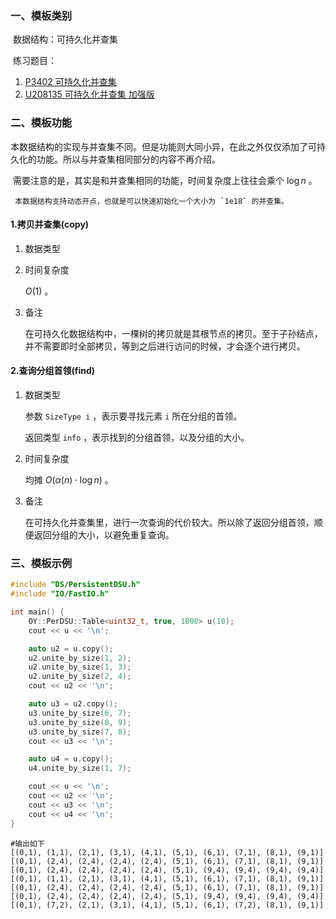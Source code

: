 ### 一、模板类别

​	数据结构：可持久化并查集

​	练习题目：

1. [P3402 可持久化并查集](https://www.luogu.com.cn/problem/P3402)
2. [U208135 可持久化并查集 加强版](https://www.luogu.com.cn/problem/U208135)

### 二、模板功能

​		本数据结构的实现与并查集不同。但是功能则大同小异，在此之外仅仅添加了可持久化的功能。所以与并查集相同部分的内容不再介绍。

​		需要注意的是，其实是和并查集相同的功能，时间复杂度上往往会乘个 $\log n$ 。

     本数据结构支持动态开点，也就是可以快速初始化一个大小为 `1e18` 的并查集。

#### 1.拷贝并查集(copy)

1. 数据类型

2. 时间复杂度

    $O(1)$ 。

3. 备注

   在可持久化数据结构中，一棵树的拷贝就是其根节点的拷贝。至于子孙结点，并不需要即时全部拷贝，等到之后进行访问的时候，才会逐个进行拷贝。

#### 2.查询分组首领(find)

1. 数据类型

   参数 `SizeType i` ，表示要寻找元素 `i` 所在分组的首领。

   返回类型 `info` ，表示找到的分组首领，以及分组的大小。

2. 时间复杂度

   均摊 $O(\alpha (n)\cdot \log n)$  。

3. 备注

   在可持久化并查集里，进行一次查询的代价较大。所以除了返回分组首领，顺便返回分组的大小，以避免重复查询。

### 三、模板示例

```c++
#include "DS/PersistentDSU.h"
#include "IO/FastIO.h"

int main() {
    OY::PerDSU::Table<uint32_t, true, 1000> u(10);
    cout << u << '\n';

    auto u2 = u.copy();
    u2.unite_by_size(1, 2);
    u2.unite_by_size(1, 3);
    u2.unite_by_size(2, 4);
    cout << u2 << '\n';

    auto u3 = u2.copy();
    u3.unite_by_size(6, 7);
    u3.unite_by_size(8, 9);
    u3.unite_by_size(7, 8);
    cout << u3 << '\n';

    auto u4 = u.copy();
    u4.unite_by_size(1, 7);

    cout << u << '\n';
    cout << u2 << '\n';
    cout << u3 << '\n';
    cout << u4 << '\n';
}
```

```
#输出如下
[(0,1), (1,1), (2,1), (3,1), (4,1), (5,1), (6,1), (7,1), (8,1), (9,1)]
[(0,1), (2,4), (2,4), (2,4), (2,4), (5,1), (6,1), (7,1), (8,1), (9,1)]
[(0,1), (2,4), (2,4), (2,4), (2,4), (5,1), (9,4), (9,4), (9,4), (9,4)]
[(0,1), (1,1), (2,1), (3,1), (4,1), (5,1), (6,1), (7,1), (8,1), (9,1)]
[(0,1), (2,4), (2,4), (2,4), (2,4), (5,1), (6,1), (7,1), (8,1), (9,1)]
[(0,1), (2,4), (2,4), (2,4), (2,4), (5,1), (9,4), (9,4), (9,4), (9,4)]
[(0,1), (7,2), (2,1), (3,1), (4,1), (5,1), (6,1), (7,2), (8,1), (9,1)]

```

